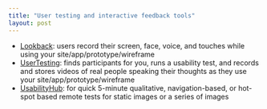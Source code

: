 ```yaml
---
title: "User testing and interactive feedback tools"
layout: post
---
```


- [Lookback](http://lookback.io): users record their screen, face, voice, and touches while using your site/app/prototype/wireframe
- [UserTesting](http://usertesting.com): finds participants for you, runs a usability test, and records and stores videos of real people speaking their thoughts as they use your site/app/prototype/wireframe
- [UsabilityHub](http://usabilityhub.com): for quick 5-minute qualitative, navigation-based, or hot-spot based remote tests for static images or a series of images

